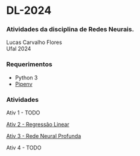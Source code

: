 
# DL-2024

### Atividades da disciplina de Redes Neurais.

Lucas Carvalho Flores  
Ufal 2024


### Requerimentos

* Python 3
* [Pipenv](https://pipenv.pypa.io/en/latest/)

### Atividades

Ativ 1 - TODO

[Ativ 2 - Regressão Linear](Ativ2_LinearRegression/)

[Ativ 3 - Rede Neural Profunda](Ativ3_DeepNeuralNetworkTutorial/)

Ativ 4 - TODO